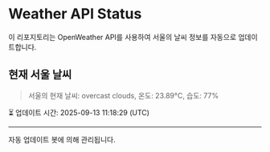 
# Weather API Status

이 리포지토리는 OpenWeather API를 사용하여 서울의 날씨 정보를 자동으로 업데이트합니다.

## 현재 서울 날씨
> 서울의 현재 날씨: overcast clouds, 온도: 23.89°C, 습도: 77%

⏳ 업데이트 시간: 2025-09-13 11:18:29 (UTC)

---
자동 업데이트 봇에 의해 관리됩니다.
